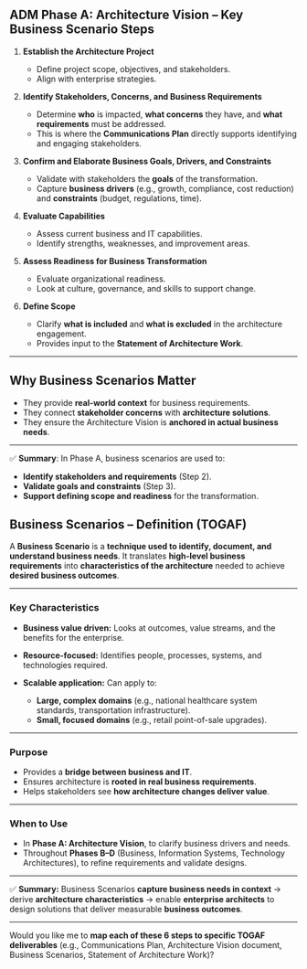 
## **ADM Phase A: Architecture Vision – Key Business Scenario Steps**

1. **Establish the Architecture Project**

   * Define project scope, objectives, and stakeholders.
   * Align with enterprise strategies.

2. **Identify Stakeholders, Concerns, and Business Requirements**

   * Determine **who** is impacted, **what concerns** they have, and **what requirements** must be addressed.
   * This is where the **Communications Plan** directly supports identifying and engaging stakeholders.

3. **Confirm and Elaborate Business Goals, Drivers, and Constraints**

   * Validate with stakeholders the **goals** of the transformation.
   * Capture **business drivers** (e.g., growth, compliance, cost reduction) and **constraints** (budget, regulations, time).

4. **Evaluate Capabilities**

   * Assess current business and IT capabilities.
   * Identify strengths, weaknesses, and improvement areas.

5. **Assess Readiness for Business Transformation**

   * Evaluate organizational readiness.
   * Look at culture, governance, and skills to support change.

6. **Define Scope**

   * Clarify **what is included** and **what is excluded** in the architecture engagement.
   * Provides input to the **Statement of Architecture Work**.

---

## **Why Business Scenarios Matter**

* They provide **real-world context** for business requirements.
* They connect **stakeholder concerns** with **architecture solutions**.
* They ensure the Architecture Vision is **anchored in actual business needs**.

---

✅ **Summary**:
In Phase A, business scenarios are used to:

* **Identify stakeholders and requirements** (Step 2).
* **Validate goals and constraints** (Step 3).
* **Support defining scope and readiness** for the transformation.


## **Business Scenarios – Definition (TOGAF)**

A **Business Scenario** is a **technique used to identify, document, and understand business needs**.
It translates **high-level business requirements** into **characteristics of the architecture** needed to achieve **desired business outcomes**.

---

### **Key Characteristics**

* **Business value driven:** Looks at outcomes, value streams, and the benefits for the enterprise.
* **Resource-focused:** Identifies people, processes, systems, and technologies required.
* **Scalable application:** Can apply to:

  * **Large, complex domains** (e.g., national healthcare system standards, transportation infrastructure).
  * **Small, focused domains** (e.g., retail point-of-sale upgrades).

---

### **Purpose**

* Provides a **bridge between business and IT**.
* Ensures architecture is **rooted in real business requirements**.
* Helps stakeholders see **how architecture changes deliver value**.

---

### **When to Use**

* In **Phase A: Architecture Vision**, to clarify business drivers and needs.
* Throughout **Phases B–D** (Business, Information Systems, Technology Architectures), to refine requirements and validate designs.

---

✅ **Summary:**
Business Scenarios **capture business needs in context** → derive **architecture characteristics** → enable **enterprise architects** to design solutions that deliver measurable **business outcomes**.

---




Would you like me to **map each of these 6 steps to specific TOGAF deliverables** (e.g., Communications Plan, Architecture Vision document, Business Scenarios, Statement of Architecture Work)?
